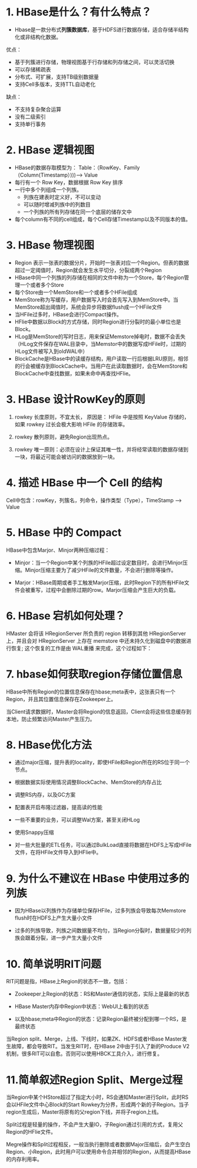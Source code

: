 # 1. HBase是什么？有什么特点？

- Hbase是一款分布式**列簇数据库**，基于HDFS进行数据存储，适合存储半结构化或非结构化数据。

优点：

- 基于列簇进行存储，物理视图基于行存储和列存储之间，可以灵活切换
- 可以存储稀疏表
- 分布式、可扩展，支持TB级别数据量
- 支持Cell多版本，支持TTL自动老化

缺点：

- 不支持复杂聚合运算
- 没有二级索引
- 支持单行事务

# 2. HBase 逻辑视图

- HBase的数据存取模型为： Table：（RowKey、Family（Column(Timestamp）)))--> Value
- 每行有一个 Row Key，数据根据 Row Key 排序
- 一行中多个列组成一个列族。
    - 列族在建表时定义好，不可以变动
    - 可以随时增减列族中的列数目
    - 一个列族的所有列存储在同一个底层的储存文中
- 每个column有不同的cell组成，每个Cell存储Timestamp以及不同版本的值。

# 3. HBase 物理视图

- Region 表示一张表的数据分片，开始时一张表对应一个Region。但表的数据超过一定阈值时，Region就会发生水平切分，分裂成两个Region
- HBase中同一个列族的列存储在相同的文件中称为一个Store，每个Region管理一个或者多个Store
- 每个Store由一个MemStore和一个或者多个HFile组成
- MemStore称为写缓存，用户数据写入时会首先写入到MemStore中。当MemStore超出阈值时，系统会异步将数据flush成一个HFile文件
- 当HFile过多时，HBase会进行Compact操作。
- HFlie中数据以Block的方式存储，同时Region进行分裂时的最小单位也是Block。
- HLog是MemStore的写时日志，用来保证Memstore掉电时，数据不会丢失（HLog文件保存在WAL目录中，当Memstor中的数据写成HFile时，过期的HLog文件被写入到oldWAL中）
- BlockCache是HBase中的读缓存结构，用户读取一行后根据LRU原则，相邻的行会被缓存到BlockCache中。当用户在此读取数据时，会在MemStore和BlockCache中查找数据，如果未命中再查找HFlie。

# 3. HBase 设计RowKey的原则

1. rowkey 长度原则，不宜太长， 原因是： HFile 中是按照 KeyValue 存储的，如果 rowkey 过长会极大影响 HFile 的存储效率。

2. rowkey 散列原则，避免Region出现热点。

3. rowkey 唯一原则：必须在设计上保证其唯一性，并将经常读取的数据存储到一块，将最近可能会被访问的数据放到一块。

# 4. 描述 HBase 中一个 Cell 的结构

Cell中包含：rowKey，列簇名，列命令，操作类型（Type），TimeStamp --> Value

# 5. HBase 中的 Compact 

HBase中包含Marjor、Minjor两种压缩过程：

- Minjor：当一个Region中某个列族的HFile超过设定数目时，会进行Minjor压缩。Minjor压缩主要为了减少HFile的文件数量，不会进行删除等操作。

- Marjor：HBase周期或者手工触发Marjor压缩，此时Region下的所有HFile文件会被重写，过程中会删除过期的row。Marjor压缩会产生巨大的负载。

# 6. HBase 宕机如何处理？

HMaster 会将该 HRegionServer 所负责的 region 转移到其他 HRegionServer 上，并且会对 HRegionServer 上存在 memstore 中还未持久化到磁盘中的数据进行恢复;
这个恢复的工作是由 WAL重播 来完成，这个过程如下：

# 7. hbase如何获取region存储位置信息

HBase中所有Region的位置信息保存在hbase;meta表中，这张表只有一个Region，并且其位置信息保存在Zookeeper上。

当Client请求数据时，Master会将Region的信息返回，Client会将这些信息缓存到本地，防止频繁访问Master产生压力。

# 8. HBase优化方法

- 通过major压缩，提升表的locality，即使HFile和Region所在的RS位于同一个节点。

- 根据数据实际使用情况调整BlockCache、MemStore的内存占比

- 调整RS内存，以及GC方案

- 配置表开启布隆过滤器，提高读的性能

- 一些不重要的业务，可以调整Wal方案，甚至关闭HLog

- 使用Snappy压缩

- 对一些大批量的ETL任务，可以通过BulkLoad直接将数据在HDFS上写成HFile文件，在将HFile文件导入到HFlie中。

# 9. 为什么不建议在 HBase 中使用过多的列族

- 因为HBase以列族作为存储单位保存HFile，过多列族会导致每次Memstore flush时在HDFS上产生大量小文件

- 过多的列族导致，列族之间数据量不均匀，当Region分裂时，数据量较少的列族会跟着分裂，进一步产生大量小文件

# 10. 简单说明RIT问题

RIT问题是指，HBase上Region的状态不一致，包括：

- Zookeeper上Region的状态：RS和Master通信的状态，实际上是最新的状态

- HBase Master内存中Region中状态：WebUI上看到的状态

- 以及hbase;meta中Region的状态：记录Region最终被分配到哪一个RS，是最终状态

当Region split、Merge，上线、下线时，如果ZK、HDFS或者HBase Master发生故障，都会导致RIT。当发生RIT时，在HBase 2中由于引入了新的Produce V2机制，很多RIT可以自愈。否则可以使用HBCK工具介入，进行修复。

# 11.简单叙述Region Split、Merge过程

当Region中某个HStore超过了指定大小时，RS会通知Master进行Split，此时RS会以HFile文件中心Block的Start Rowkey为分界，形成两个新的子Region。当子region生成后，Master将原有的父region下线，并将子region上线。

Split过程是轻量的操作，不会产生大量IO，子Region通过引用的方式，复用父Region的HFlie文件。

Megre操作和Split过程相反，一般当执行删除或者数据Major压缩后，会产生空白Region、小Region，此时用户可以使用命令合并相邻的Region，从而提高HBase的内存利用率。





